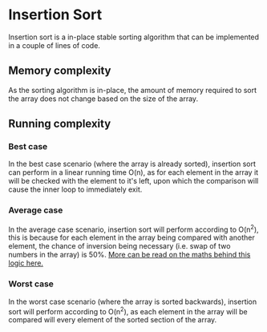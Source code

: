 # Insertion Sort

Insertion sort is a in-place stable sorting algorithm that can be implemented in a couple of lines of code.

## Memory complexity

As the sorting algorithm is in-place, the amount of memory required to sort the array does not change based on the size of the array.

## Running complexity

### Best case

In the best case scenario (where the array is already sorted), insertion sort can perform in a linear running time O(n), as for each element in the array it will be checked with the element to it's left, upon which the comparison will cause the inner loop to immediately exit.

### Average case

In the average case scenario, insertion sort will perform according to O(n<sup>2</sup>), this is because for each element in the array being compared with another element, the chance of inversion being necessary (i.e. swap of two numbers in the array) is 50%. [More can be read on the maths behind this logic here.][0]



### Worst case

In the worst case scenario (where the array is sorted backwards), insertion sort will perform according to O(n<sup>2</sup>), as each element in the array will be compared will every element of the sorted section of the array.

[0]: https://stackoverflow.com/questions/17055341/why-is-insertion-sort-%ce%98n2-in-the-average-case/17055342#17055342